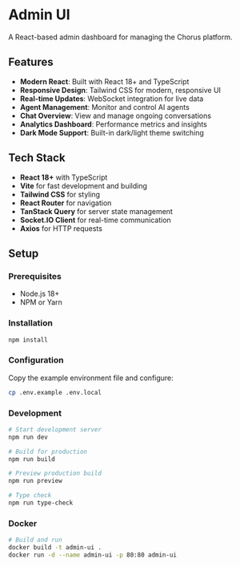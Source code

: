 # Admin UI

A React-based admin dashboard for managing the Chorus platform.

## Features

- **Modern React**: Built with React 18+ and TypeScript
- **Responsive Design**: Tailwind CSS for modern, responsive UI
- **Real-time Updates**: WebSocket integration for live data
- **Agent Management**: Monitor and control AI agents
- **Chat Overview**: View and manage ongoing conversations
- **Analytics Dashboard**: Performance metrics and insights
- **Dark Mode Support**: Built-in dark/light theme switching

## Tech Stack

- **React 18+** with TypeScript
- **Vite** for fast development and building
- **Tailwind CSS** for styling
- **React Router** for navigation
- **TanStack Query** for server state management
- **Socket.IO Client** for real-time communication
- **Axios** for HTTP requests

## Setup

### Prerequisites

- Node.js 18+
- NPM or Yarn

### Installation

```bash
npm install
```

### Configuration

Copy the example environment file and configure:

```bash
cp .env.example .env.local
```

### Development

```bash
# Start development server
npm run dev

# Build for production
npm run build

# Preview production build
npm run preview

# Type check
npm run type-check
```

### Docker

```bash
# Build and run
docker build -t admin-ui .
docker run -d --name admin-ui -p 80:80 admin-ui
```